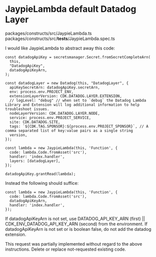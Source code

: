 # JaypieLambda default Datadog Layer

packages/constructs/src/JaypieLambda.ts
packages/constructs/src/__tests__/JaypieLambda.spec.ts

I would like JaypieLambda to abstract away this code:

```
const datadogApiKey = secretsmanager.Secret.fromSecretCompleteArn(
  this,
  "DatadogApiKey",
  datadogApiKeyArn,
);

const datadogLayer = new Datadog(this, "DatadogLayer", {
  apiKeySecretArn: datadogApiKey.secretArn,
  env: process.env.PROJECT_ENV,
  extensionLayerVersion: CDK.DATADOG.LAYER.EXTENSION,
  // logLevel: "debug" // when set to `debug` the Datadog Lambda Library and Extension will log additional information to help troubleshoot issues.
  nodeLayerVersion: CDK.DATADOG.LAYER.NODE,
  service: process.env.PROJECT_SERVICE,
  site: CDK.DATADOG.SITE,
  tags: `${CDK.TAG.SPONSOR}:${process.env.PROJECT_SPONSOR}`, // A comma separated list of key:value pairs as a single string
  version,
});

const lambda = new JaypieLambda(this, 'Function', {
  code: lambda.Code.fromAsset('src'),
  handler: 'index.handler',
  layers: [datadogLayer],
});

datadogApiKey.grantRead(lambda);
```

Instead the following should suffice:

```
const lambda = new JaypieLambda(this, 'Function', {
  code: lambda.Code.fromAsset('src'),
  datadogApiKeyArn,
  handler: 'index.handler',
});
```

If datadogApiKeyArn is not set, use DATADOG_API_KEY_ARN (first) || CDK_ENV_DATADOG_API_KEY_ARN (second) from the environment.
If datadogApiKeyArn is not set or is boolean false, do not add the datadog extension.

This request was partially implemented without regard to the above instructions.
Delete or replace not-requested existing code.
